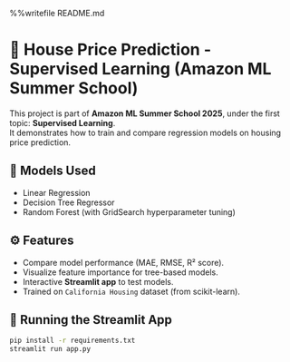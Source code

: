 %%writefile README.md
# 🏡 House Price Prediction - Supervised Learning (Amazon ML Summer School)

This project is part of **Amazon ML Summer School 2025**, under the first topic: **Supervised Learning**.  
It demonstrates how to train and compare regression models on housing price prediction.

## 📌 Models Used
- Linear Regression
- Decision Tree Regressor
- Random Forest (with GridSearch hyperparameter tuning)

## ⚙️ Features
- Compare model performance (MAE, RMSE, R² score).
- Visualize feature importance for tree-based models.
- Interactive **Streamlit app** to test models.
- Trained on `California Housing` dataset (from scikit-learn).

## 🚀 Running the Streamlit App
```bash
pip install -r requirements.txt
streamlit run app.py
